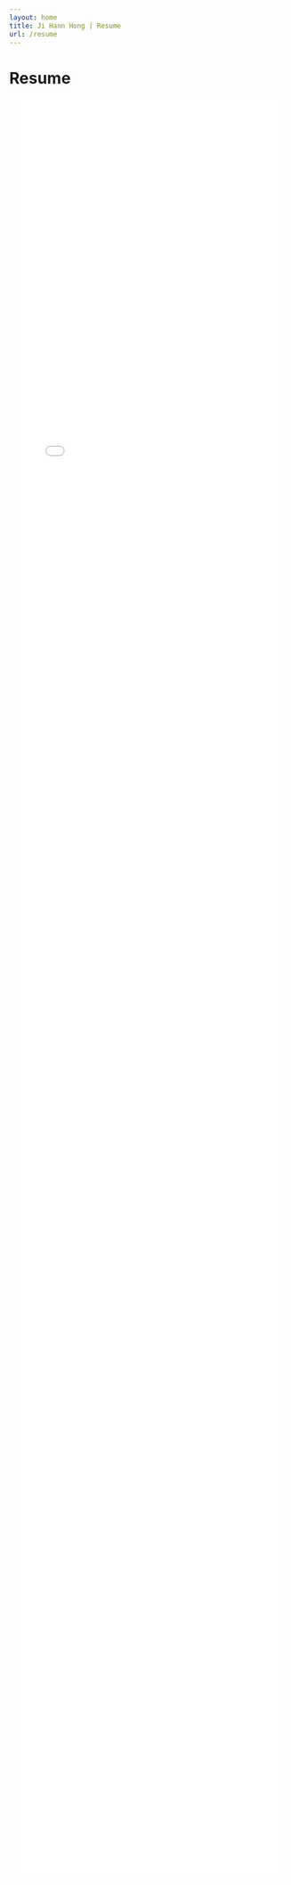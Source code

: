 ```yaml
---
layout: home
title: Ji Hann Hong | Resume
url: /resume
---
```


# Resume

<style>
  /* Container for the PDF viewer */
  .pdf-container {
    width: 100%;
    padding: 0 10px; /* Small padding for mobile */
    box-sizing: border-box;
  }

  /* PDF viewer iframe styling */
  .pdf-viewer {
    width: 100%;
    height: 80vh; /* 80% of the viewport height */
    border: none;
  }

  /* Additional styling for smaller screens */
  @media (max-width: 768px) {
    .pdf-container {
      padding: 0 5px;
    }
    .pdf-viewer {
      height: 70vh; /* Smaller height on mobile for better scrolling */
    }
  }
</style>

<div class="pdf-container">
  <iframe src="/Ji_hann_Hong_Resume_Redacted_2024.pdf" class="pdf-viewer"></iframe>
</div>
